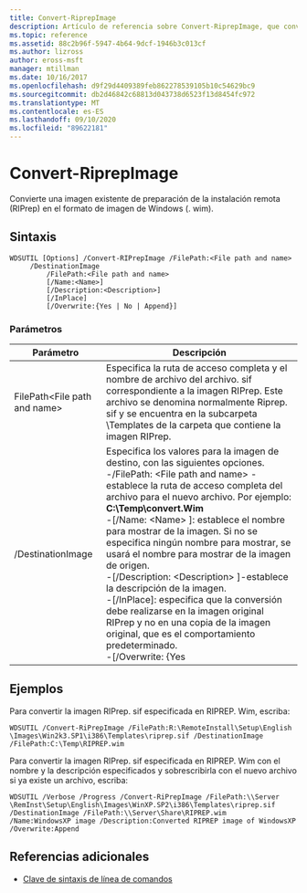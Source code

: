 ```yaml
---
title: Convert-RiprepImage
description: Artículo de referencia sobre Convert-RiprepImage, que convierte una imagen existente de preparación de la instalación remota (RIPrep) en el formato de imagen de Windows (. wim).
ms.topic: reference
ms.assetid: 88c2b96f-5947-4b64-9dcf-1946b3c013cf
ms.author: lizross
author: eross-msft
manager: mtillman
ms.date: 10/16/2017
ms.openlocfilehash: d9f29d4409389feb862278539105b10c54629bc9
ms.sourcegitcommit: db2d46842c68813d043738d6523f13d8454fc972
ms.translationtype: MT
ms.contentlocale: es-ES
ms.lasthandoff: 09/10/2020
ms.locfileid: "89622181"
---
```

# <a name="convert-riprepimage"></a>Convert-RiprepImage

Convierte una imagen existente de preparación de la instalación remota (RIPrep) en el formato de imagen de Windows (. wim).

## <a name="syntax"></a>Sintaxis

```
WDSUTIL [Options] /Convert-RIPrepImage /FilePath:<File path and name>
     /DestinationImage
         /FilePath:<File path and name>
         [/Name:<Name>]
         [/Description:<Description>]
         [/InPlace]
         [/Overwrite:{Yes | No | Append}]
```

### <a name="parameters"></a>Parámetros

|            Parámetro            |                                                                                                                                                                                                                                                                                                               Descripción                                                                                                                                                                                                                                                                                                                |
|---------------------------------|------------------------------------------------------------------------------------------------------------------------------------------------------------------------------------------------------------------------------------------------------------------------------------------------------------------------------------------------------------------------------------------------------------------------------------------------------------------------------------------------------------------------------------------------------------------------------------------------------------------------------------------|
| FilePath\<File path and name> |                                                                                                                                                                                                       Especifica la ruta de acceso completa y el nombre de archivo del archivo. sif correspondiente a la imagen RIPrep. Este archivo se denomina normalmente Riprep. sif y se encuentra en la subcarpeta \Templates de la carpeta que contiene la imagen RIPrep.                                                                                                                                                                                                       |
|        /DestinationImage        | Especifica los valores para la imagen de destino, con las siguientes opciones.</br>-/FilePath: \<File path and name> -establece la ruta de acceso completa del archivo para el nuevo archivo. Por ejemplo: **C:\Temp\convert.Wim**</br>-[/Name: \<Name> ]: establece el nombre para mostrar de la imagen. Si no se especifica ningún nombre para mostrar, se usará el nombre para mostrar de la imagen de origen.</br>-[/Description: \<Description> ]-establece la descripción de la imagen.</br>-[/InPlace]: especifica que la conversión debe realizarse en la imagen original RIPrep y no en una copia de la imagen original, que es el comportamiento predeterminado.</br>-[/Overwrite: {Yes |

## <a name="examples"></a>Ejemplos

Para convertir la imagen RIPrep. sif especificada en RIPREP. Wim, escriba:
```
WDSUTIL /Convert-RiPrepImage /FilePath:R:\RemoteInstall\Setup\English
\Images\Win2k3.SP1\i386\Templates\riprep.sif /DestinationImage
/FilePath:C:\Temp\RIPREP.wim
```
Para convertir la imagen RIPrep. sif especificada en RIPREP. Wim con el nombre y la descripción especificados y sobrescribirla con el nuevo archivo si ya existe un archivo, escriba:
```
WDSUTIL /Verbose /Progress /Convert-RiPrepImage /FilePath:\\Server
\RemInst\Setup\English\Images\WinXP.SP2\i386\Templates\riprep.sif
/DestinationImage /FilePath:\\Server\Share\RIPREP.wim
/Name:WindowsXP image /Description:Converted RIPREP image of WindowsXP
/Overwrite:Append
```

## <a name="additional-references"></a>Referencias adicionales

- [Clave de sintaxis de línea de comandos](command-line-syntax-key.md)